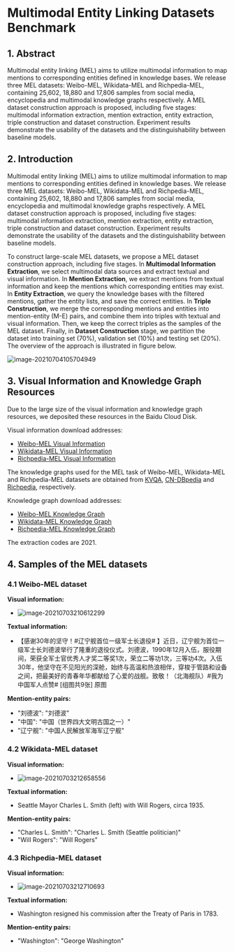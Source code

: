 # Multimodal Entity Linking Datasets Benchmark

## 1. Abstract

Multimodal entity linking (MEL) aims to utilize multimodal information to map mentions to corresponding entities defined in knowledge bases. We release three MEL datasets: Weibo-MEL, Wikidata-MEL and Richpedia-MEL, containing 25,602, 18,880 and 17,806 samples from social media, encyclopedia and multimodal knowledge graphs respectively. A MEL dataset construction approach is proposed, including five stages: multimodal information extraction, mention extraction, entity extraction, triple construction and dataset construction. Experiment results demonstrate the usability of the datasets and the distinguishability between baseline models.

## 2. Introduction

Multimodal entity linking (MEL) aims to utilize multimodal information to map mentions to corresponding entities defined in knowledge bases. We release three MEL datasets: Weibo-MEL, Wikidata-MEL and Richpedia-MEL, containing 25,602, 18,880 and 17,806 samples from social media, encyclopedia and multimodal knowledge graphs respectively. A MEL dataset construction approach is proposed, including five stages: multimodal information extraction, mention extraction, entity extraction, triple construction and dataset construction. Experiment results demonstrate the usability of the datasets and the distinguishability between baseline models.

To construct large-scale MEL datasets, we propose a MEL dataset construction approach, including five stages. In **Multimodal Information Extraction**, we select multimodal data sources and extract textual and visual information. In **Mention Extraction**, we extract mentions from textual information and keep the mentions which corresponding entities may exist. In **Entity Extraction**, we query the knowledge bases with the filtered mentions, gather the entity lists, and save the correct entities. In **Triple Construction**, we merge the corresponding mentions and entities into mention-entity (M-E) pairs, and combine them into triples with textual and visual information. Then, we keep the correct triples as the samples of the MEL dataset. Finally, in **Dataset  Construction** stage, we partition the dataset into training set (70%), validation set (10%) and testing set (20%). The overview of the approach is illustrated in figure below.

  ![image-20210704105704949](https://markdown-bluestragglers.oss-cn-beijing.aliyuncs.com/image-20210704105704949.png)

## 3. Visual Information and Knowledge Graph Resources

Due to the large size of the visual information and knowledge graph resources, we deposited these resources in the Baidu Cloud Disk.

Visual information download addresses:
* [Weibo-MEL Visual Information](https://pan.baidu.com/s/1VTzzKXpORziookJiHKwWKw)
* [Wikidata-MEL Visual Information](https://pan.baidu.com/s/1FbhgMZ-w2DdAPLgCBDvKtQ)
* [Richpedia-MEL Visual Information](https://pan.baidu.com/s/1lt-SmWUX5GAmLRNWggDkXQ?from=init#list/path=%2Fsharelink653312845-459959024382112%2Fimage&parentPath=%2Fsharelink653312845-459959024382112)

The knowledge graphs used for the MEL task of Weibo-MEL, Wikidata-MEL and Richpedia-MEL datasets are obtained from [KVQA](https://malllabiisc.github.io/resources/kvqa/), [CN-DBpedia](http://openkg.cn/dataset/cndbpedia) and [Richpedia](http://richpedia.cn/download), respectively.

Knowledge graph download addresses:
* [Weibo-MEL Knowledge Graph](https://pan.baidu.com/s/1jzuJyafp6MsyHWUgJbQ6vA)
* [Wikidata-MEL Knowledge Graph](https://pan.baidu.com/s/1gMEU_anT8KlhBsBo0oMeyQ)
* [Richpedia-MEL Knowledge Graph](https://pan.baidu.com/s/1FTEwSV6CystQHT_wgdjYEA)

The extraction codes are 2021.

## 4. Samples of the MEL datasets

### 4.1 Weibo-MEL dataset

**Visual information:**

* ![image-20210703210612299](https://markdown-bluestragglers.oss-cn-beijing.aliyuncs.com/image-20210703210612299.png)

**Textual information:**

* 【感谢30年的坚守！#辽宁舰首位一级军士长退役# 】近日，辽宁舰为首位一级军士长刘德波举行了隆重的退役仪式。刘德波，1990年12月入伍，服役期间，荣获全军士官优秀人才奖二等奖1次，荣立二等功1次，三等功4次。入伍30年，他坚守在不见阳光的深舱，始终与高温和热浪相伴，穿梭于管路和设备之间，把最美好的青春年华都献给了心爱的战舰。致敬！（北海舰队）#我为中国军人点赞# [组图共9张] 原图

**Mention-entity pairs:**

* "刘德波": "刘德波"
* "中国": "中国（世界四大文明古国之一）"
* "辽宁舰": "中国人民解放军海军辽宁舰"

### 4.2 Wikidata-MEL dataset

**Visual information:**

* ![image-20210703212658556](https://markdown-bluestragglers.oss-cn-beijing.aliyuncs.com/image-20210703212658556.png)

**Textual information:**

* Seattle Mayor Charles L. Smith (left) with Will Rogers, circa 1935.

**Mention-entity pairs:**

* "Charles L. Smith": "Charles L. Smith (Seattle politician)"
* "Will Rogers": "Will Rogers"

### 4.3 Richpedia-MEL dataset

**Visual information:**

* ![image-20210703212710693](https://markdown-bluestragglers.oss-cn-beijing.aliyuncs.com/image-20210703212710693.png)

**Textual information:**

* Washington resigned his commission after the Treaty of Paris in 1783.

**Mention-entity pairs:**

* "Washington": "George Washington"
